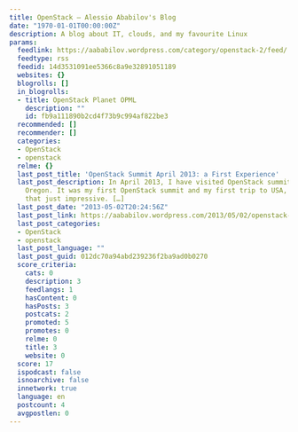 ```yaml
---
title: OpenStack – Alessio Ababilov's Blog
date: "1970-01-01T00:00:00Z"
description: A blog about IT, clouds, and my favourite Linux
params:
  feedlink: https://aababilov.wordpress.com/category/openstack-2/feed/
  feedtype: rss
  feedid: 14d3531091ee5366c8a9e32891051189
  websites: {}
  blogrolls: []
  in_blogrolls:
  - title: OpenStack Planet OPML
    description: ""
    id: fb9a111890b2cd4f73b9c994af822be3
  recommended: []
  recommender: []
  categories:
  - OpenStack
  - openstack
  relme: {}
  last_post_title: 'OpenStack Summit April 2013: a First Experience'
  last_post_description: In April 2013, I have visited OpenStack summit in Portland,
    Oregon. It was my first OpenStack summit and my first trip to USA, so it was more
    that just impressive. […]
  last_post_date: "2013-05-02T20:24:56Z"
  last_post_link: https://aababilov.wordpress.com/2013/05/02/openstack-summit-april-2013-a-first-experience/
  last_post_categories:
  - OpenStack
  - openstack
  last_post_language: ""
  last_post_guid: 012dc70a94abd239236f2ba9ad0b0270
  score_criteria:
    cats: 0
    description: 3
    feedlangs: 1
    hasContent: 0
    hasPosts: 3
    postcats: 2
    promoted: 5
    promotes: 0
    relme: 0
    title: 3
    website: 0
  score: 17
  ispodcast: false
  isnoarchive: false
  innetwork: true
  language: en
  postcount: 4
  avgpostlen: 0
---
```

